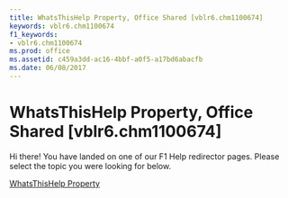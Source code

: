 ```yaml
---
title: WhatsThisHelp Property, Office Shared [vblr6.chm1100674]
keywords: vblr6.chm1100674
f1_keywords:
- vblr6.chm1100674
ms.prod: office
ms.assetid: c459a3dd-ac16-4bbf-a0f5-a17bd6abacfb
ms.date: 06/08/2017
---
```



# WhatsThisHelp Property, Office Shared [vblr6.chm1100674]

Hi there! You have landed on one of our F1 Help redirector pages. Please select the topic you were looking for below.

[WhatsThisHelp Property](http://msdn.microsoft.com/library/f36a9ddc-c0d3-c2d7-8cf8-03b49bd00679%28Office.15%29.aspx)

